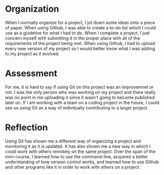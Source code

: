 # Organization 
When I normally organize for a project, I jot down some ideas onto a piece of paper. When using Github, I was able to create a to-do list which I could use as a guideline for what I had to do. When I complete a project, I just concern myself with submitting it in the proper place with all of the requirements of the project being met. When using Github, I had to upload every new version of my project so I would better know what I was adding to my project as it evolved.
# Assessment 
For me, it is hard to say if using Git on this project was an improvemnet or not. I was the only person who was working on my project and there really was no point in me uploading it since it wasn't going to become published later on. If I am working with a team on a coding project in the future, I could see us using Git as a way of indivdually contributing to a larger project.
# Reflection 
Using Git has shown me a different way of organizing a project and monitoring it as it is updated. It has also shown me a new way in which I could work with others remotely on the same project. Over the span of the mini-course, I learned how to use the command-line, acquired a better understanding of how version control works, and learned how to use Github and other programs like it in order to work with others on a project. 
